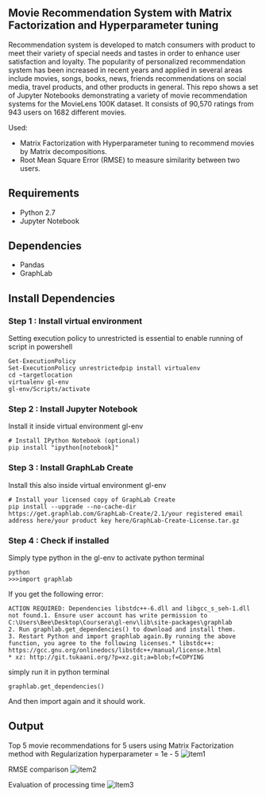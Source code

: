 ## Movie Recommendation System with Matrix Factorization and Hyperparameter tuning

Recommendation system is developed to match consumers with product to meet their variety of special needs and tastes in order to enhance user satisfaction and loyalty. The popularity of personalized recommendation system has been increased in recent years and applied in several areas include movies, songs, books, news, friends recommendations on social media, travel products, and other products in general. This repo shows a set of Jupyter Notebooks demonstrating a variety of movie recommendation systems for the MovieLens 100K dataset. It consists of 90,570 ratings from 943 users on 1682 different movies.

Used:
* Matrix Factorization with Hyperparameter tuning to recommend movies by Matrix decompositions.
* Root Mean Square Error (RMSE) to measure similarity between two users.

## Requirements
* Python 2.7
* Jupyter Notebook

## Dependencies
* Pandas
* GraphLab

## Install Dependencies
### Step 1 : Install virtual environment
Setting execution policy to unrestricted is essential to enable running of script in powershell
```
Get-ExecutionPolicy
Set-ExecutionPolicy unrestrictedpip install virtualenv
cd ~targetlocation
virtualenv gl-env
gl-env/Scripts/activate
```

### Step 2 : Install Jupyter Notebook
Install it inside virtual environment gl-env
```
# Install IPython Notebook (optional)
pip install "ipython[notebook]"
```

### Step 3 : Install GraphLab Create
Install this also inside virtual environment gl-env
```
# Install your licensed copy of GraphLab Create
pip install --upgrade --no-cache-dir https://get.graphlab.com/GraphLab-Create/2.1/your registered email address here/your product key here/GraphLab-Create-License.tar.gz
```

### Step 4 : Check if installed
Simply type python in the gl-env to activate python terminal
```
python
>>>import graphlab
```
If you get the following error:
```
ACTION REQUIRED: Dependencies libstdc++-6.dll and libgcc_s_seh-1.dll not found.1. Ensure user account has write permission to C:\Users\Bee\Desktop\Coursera\gl-env\lib\site-packages\graphlab
2. Run graphlab.get_dependencies() to download and install them.
3. Restart Python and import graphlab again.By running the above function, you agree to the following licenses.* libstdc++: https://gcc.gnu.org/onlinedocs/libstdc++/manual/license.html
* xz: http://git.tukaani.org/?p=xz.git;a=blob;f=COPYING
```
simply run it in python terminal
```
graphlab.get_dependencies()
```
And then import again and it should work.

## Output
Top 5 movie recommendations for 5 users using Matrix Factorization method with Regularization hyperparameter = 1e - 5
![item1](https://user-images.githubusercontent.com/14583471/62832620-b5d61080-bc63-11e9-8a89-767e8ca6ceec.jpg)

RMSE comparison
![item2](https://user-images.githubusercontent.com/14583471/62832626-d8682980-bc63-11e9-8a79-670f7be802b1.jpg)

Evaluation of processing time
![Item3](https://user-images.githubusercontent.com/14583471/62832627-db631a00-bc63-11e9-8daa-e8dda1d936e8.jpg)
